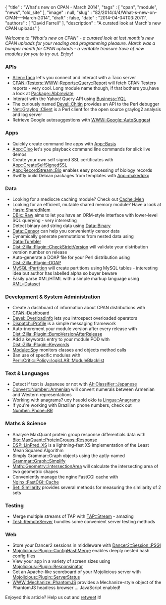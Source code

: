 {
   "title" : "What's new on CPAN - March 2014",
   "tags" : [
      "cpan",
      "module",
      "news",
      "old_site"
   ],
   "image" : null,
   "slug" : "82/2014/4/4/What-s-new-on-CPAN---March-2014",
   "draft" : false,
   "date" : "2014-04-04T03:20:11",
   "authors" : [
      "David Farrell"
   ],
   "description" : "A curated look at March's new CPAN uploads"
}

*Welcome to "What's new on CPAN" - a curated look at last month's new CPAN uploads for your reading and programming pleasure. March was a bumper month for CPAN uploads - a veritable treasure trove of new modules for you to try out. Enjoy!*

### APIs

-   [Alien::Taco](https://metacpan.org/pod/Alien::Taco) let's you connect and interact with a Taco server
-   [CPAN::Testers::WWW::Reports::Query::Report](https://metacpan.org/pod/CPAN::Testers::WWW::Reports::Query::Report) will fetch CPAN Testers reports - very cool. Long module name though, if that bothers you,have a look at [Package::Abbreviate](https://metacpan.org/pod/Package::Abbreviate)
-   Interact with the Yahoo! Query API using [Business::YQL](https://metacpan.org/pod/Business::YQL)
-   The curiously named [Devel::Chitin](https://metacpan.org/pod/Devel::Chitin) provides an API to the Perl debugger
-   [Net::Graylog::Client](https://metacpan.org/pod/Net::Graylog::Client) is a Perl client for the open source graylog2 analysis and log server
-   Retrieve Google autosuggestions with [WWW::Google::AutoSuggest](https://metacpan.org/pod/WWW::Google::AutoSuggest)

### Apps

-   Quickly create command line apps with [App::Basis](https://metacpan.org/pod/App::Basis)
-   [App::Cleo](https://metacpan.org/pod/App::Cleo) let's you playback command line commands for slick live demos
-   Create your own self signed SSL certificates with [App::CreateSelfSignedSSL](https://metacpan.org/pod/App::CreateSelfSignedSSL)
-   [App::RecordStream::Bio](https://metacpan.org/pod/App::RecordStream::Bio) enables easy processing of biology records
-   Swiftly build Debian packages from templates with [App::makedpkg](https://metacpan.org/pod/App::makedpkg)

### Data

-   Looking for a mediocre caching module? Check out [Cache::Meh](https://metacpan.org/pod/Cache::Meh)
-   Looking for an efficient, mutable shared memory module? Have a look at [Hash::SharedMem](https://metacpan.org/pod/Hash::SharedMem)
-   [DBIx::Raw](https://metacpan.org/pod/DBIx::Raw) aims to let you have an ORM-style interface with lower-level SQL querying - very interesting
-   Detect binary and string data using [Data::Binary](https://metacpan.org/pod/Data::Binary)
-   [Data::Censor](https://metacpan.org/pod/Data::Censor) can help you conveniently censor data
-   Dynamically generate permutations from nested data using [Data::Tumbler](https://metacpan.org/pod/Data::Tumbler)
-   [Dist::Zilla::Plugin::CheckStrictVersion](https://metacpan.org/pod/Dist::Zilla::Plugin::CheckStrictVersion) will validate your distribution version number on release
-   Auto-generate a DOAP file for your Perl distribution using [Dist::Zilla::Plugin::DOAP](https://metacpan.org/pod/Dist::Zilla::Plugin::DOAP)
-   [MySQL::Partition](https://metacpan.org/pod/MySQL::Partition) will create partitions using MySQL tables - interesting idea but author has labelled alpha so buyer beware
-   Easily parse XML/HTML with a simple markup language using [XML::Dataset](https://metacpan.org/pod/XML::Dataset)

### Development & System Administration

-   Create a dashboard of information about CPAN distributions with [CPAN::Dashboard](https://metacpan.org/pod/CPAN::Dashboard)
-   [Devel::OverloadInfo](https://metacpan.org/pod/Devel::OverloadInfo) lets you introspect overloaded operators
-   [Dispatch::Profile](https://metacpan.org/pod/Dispatch::Profile) is a simple messaging framework
-   Auto-increment your module version after every release with [Dist::Zilla::Plugin::BumpVersionAfterRelease](https://metacpan.org/pod/Dist::Zilla::Plugin::BumpVersionAfterRelease)
-   Add a keywords entry to your module POD with [Dist::Zilla::Plugin::Keywords](https://metacpan.org/pod/Dist::Zilla::Plugin::Keywords)
-   [Module::Spy](https://metacpan.org/pod/Module::Spy) monitors classes and objects method calls
-   Ban use of specific modules with [Perl::Critic::Policy::logicLAB::ModuleBlacklist](https://metacpan.org/pod/Perl::Critic::Policy::logicLAB::ModuleBlacklist)

### Text & Languages

-   Detect if text is Japanese or not with [AI::Classifier::Japanese](https://metacpan.org/pod/AI::Classifier::Japanese)
-   [Convert::Number::Armenian](https://metacpan.org/pod/Convert::Number::Armenian) will convert numerals between Armenian and Western representations
-   Working with anagrams? uoy hsuold oklo ta [Lingua::Anagrams](https://metacpan.org/pod/Lingua::Anagrams)
-   If you're working with Brazilian phone numbers, check out [Number::Phone::BR](https://metacpan.org/pod/Number::Phone::BR)

### Maths & Science

-   Analyse MaxQuant protein group response differentials data with [Bio::MaxQuant::ProteinGroups::Response](https://metacpan.org/pod/Bio::MaxQuant::ProteinGroups::Response)
-   [DSP::LinPred\_XS](https://metacpan.org/pod/DSP::LinPred_XS) is a lightning-fast XS implementation of the Least Mean Squared Algorithm
-   Simply Grammar::Graph objects using the aptly-named [Grammar::Graph::Simplify](https://metacpan.org/pod/Grammar::Graph::Simplify)
-   [Math::Geometry::IntersectionArea](https://metacpan.org/pod/Math::Geometry::IntersectionArea) will calculate the intersecting area of two geometric shapes
-   Conveniently manage the nginx FastCGI cache with [Nginx::FastCGI::Cache](https://metacpan.org/pod/Nginx::FastCGI::Cache)
-   [Set::Similarity](https://metacpan.org/pod/Set::Similarity) provides several methods for measuring the similarity of 2 sets

### Testing

-   Merge multiple streams of TAP with [TAP::Stream](https://metacpan.org/pod/TAP::Stream) - amazing
-   [Test::RemoteServer](https://metacpan.org/pod/Test::RemoteServer) bundles some convenient server testing methods

### Web

-   Store your Dancer2 sessions in middleware with [Dancer2::Session::PSGI](https://metacpan.org/pod/Dancer2::Session::PSGI)
-   [Mojolicious::Plugin::ConfigHashMerge](https://metacpan.org/pod/Mojolicious::Plugin::ConfigHashMerge) enables deeply nested hash config files
-   View your app in a variety of screen sizes using [Mojolicious::Plugin::Responsinator](https://metacpan.org/pod/Mojolicious::Plugin::Responsinator)
-   Get an Apache-like scoreboard of your Mojolicious server with [Mojolicious::Plugin::ServerStatus](https://metacpan.org/pod/Mojolicious::Plugin::ServerStatus)
-   [WWW::Mechanize::PhantomJS](https://metacpan.org/pod/WWW::Mechanize::PhantomJS) provides a Mechanize-style object of the PhantomJS headless browser ... JavaScript enabled!

Enjoyed this article? Help us out and [retweet](https://twitter.com/intent/tweet?original_referer=http%3A%2F%2Fperltricks.com%2Farticle%2F82%2F2014%2F4%2F3%2FWhat-s-new-on-CPAN-March-2014&text=What%27s+new+on+CPAN+-+March+2014&tw_p=tweetbutton&url=http%3A%2F%2Fperltricks.com%2Farticle%2F82%2F2014%2F4%2F3%2FWhat-s-new-on-CPAN-March-2014&via=perltricks) it!

